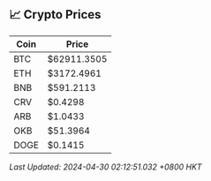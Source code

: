## 📈 Crypto Prices

| Coin | Price |
| ---- | ----- |
| BTC | $62911.3505 |
| ETH | $3172.4961 |
| BNB | $591.2113 |
| CRV | $0.4298 |
| ARB | $1.0433 |
| OKB | $51.3964 |
| DOGE | $0.1415 |

_Last Updated: 2024-04-30 02:12:51.032 +0800 HKT_